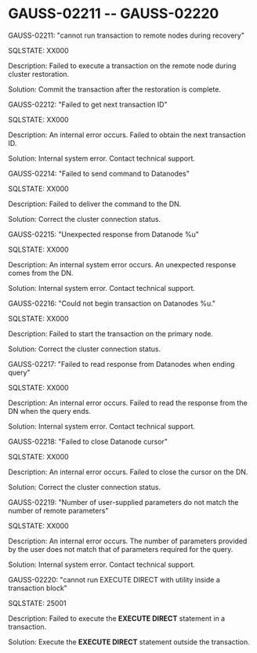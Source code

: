 # GAUSS-02211 -- GAUSS-02220<a name="EN-US_TOPIC_0302073285"></a>

GAUSS-02211: "cannot run transaction to remote nodes during recovery"

SQLSTATE: XX000

Description: Failed to execute a transaction on the remote node during cluster restoration.

Solution: Commit the transaction after the restoration is complete.

GAUSS-02212: "Failed to get next transaction ID"

SQLSTATE: XX000

Description: An internal error occurs. Failed to obtain the next transaction ID.

Solution: Internal system error. Contact technical support.

GAUSS-02214: "Failed to send command to Datanodes"

SQLSTATE: XX000

Description: Failed to deliver the command to the DN.

Solution: Correct the cluster connection status.

GAUSS-02215: "Unexpected response from Datanode %u"

SQLSTATE: XX000

Description: An internal system error occurs. An unexpected response comes from the DN.

Solution: Internal system error. Contact technical support.

GAUSS-02216: "Could not begin transaction on Datanodes %u."

SQLSTATE: XX000

Description: Failed to start the transaction on the primary node.

Solution: Correct the cluster connection status.

GAUSS-02217: "Failed to read response from Datanodes when ending query"

SQLSTATE: XX000

Description: An internal error occurs. Failed to read the response from the DN when the query ends.

Solution: Internal system error. Contact technical support.

GAUSS-02218: "Failed to close Datanode cursor"

SQLSTATE: XX000

Description: An internal error occurs. Failed to close the cursor on the DN.

Solution: Correct the cluster connection status.

GAUSS-02219: "Number of user-supplied parameters do not match the number of remote parameters"

SQLSTATE: XX000

Description: An internal error occurs. The number of parameters provided by the user does not match that of parameters required for the query.

Solution: Internal system error. Contact technical support.

GAUSS-02220: "cannot run EXECUTE DIRECT with utility inside a transaction block"

SQLSTATE: 25001

Description: Failed to execute the  **EXECUTE DIRECT**  statement in a transaction.

Solution: Execute the  **EXECUTE DIRECT**  statement outside the transaction.

